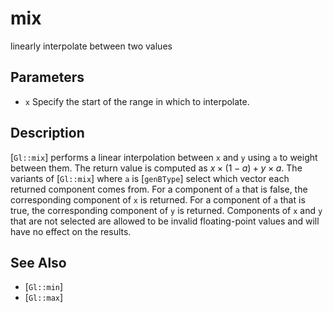 # mix
linearly interpolate between two values

## Parameters
- `x`
  Specify the start of the range in which to interpolate.

## Description
[`Gl::mix`] performs a linear interpolation between `x` and `y` using
  `a` to weight between them. The return value is computed as $x \times
  (1 - a) + y \times a$.
The variants of [`Gl::mix`] where `a` is [`genBType`] select which
  vector each returned component comes from. For a component of `a` that
  is false, the corresponding component of `x` is returned. For a
  component of `a` that is true, the corresponding component of `y` is
  returned. Components of `x` and `y` that are not selected are allowed
  to be invalid floating-point values and will have no effect on the
  results.

## See Also
- [`Gl::min`]
- [`Gl::max`]
